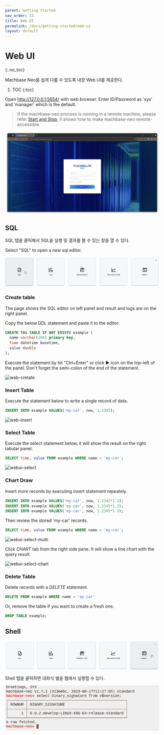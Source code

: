 ```yaml
---
parent: Getting Started
nav_order: 13
title: Web UI
permalink: /docs/getting-started/web-ui
layout: default
---
```


# Web UI
{:.no_toc}

Machbase Neo를 쉽게 다룰 수 있도록 내장 Web UI를 제공한다.

1. TOC
{:toc}


Open http://127.0.0.1:5654/ with web browser. Enter ID/Password as 'sys' and 'manager' which is the default.

> If the machbase-neo process is running in a remote machine, please refer [Start and Stop](./30.start-stop.md), it shows how to make machbase-neo remote-accessible.

![web-login](/assets/img/web-login.png)

## SQL

SQL 탭을 클릭해서 SQL을 실행 및 결과를 볼 수 있는 창을 열 수 있다.

Select "SQL" to open a new sql editor.

![web-sql](/assets/img/web-sql-pick.png)

### Create table

The page shows the SQL editor on left panel and result and logs are on the right panel.

Copy the below DDL statement and paste it to the editor.

```sql
CREATE TAG TABLE IF NOT EXISTS example (
  name varchar(100) primary key,
  time datetime basetime,
  value double
);
```

Execute the statement by hit "Ctrl+Enter" or click ▶︎ icon on the top-left of the panel. Don't forget the semi-colon of the end of the statement.

![web-cretate](/assets/img/web-cretable.jpg)

### Insert Table

Execute the statement below to write a single record of data.

```sql
INSERT INTO example VALUES('my-car', now, 1.2345);
```

![web-insert](/assets/img/web-insert.jpg)

### Select Table

Execute the select statement below, it will show the result on the right tabular panel.

```sql
SELECT time, value FROM example WHERE name = 'my-car';
```

![webui-select](/assets/img/web-select.jpg)

### Chart Draw

Insert more records by executing insert statement repeately.

```sql
INSERT INTO example VALUES('my-car', now, 1.2345*1.1);
INSERT INTO example VALUES('my-car', now, 1.2345*1.2);
INSERT INTO example VALUES('my-car', now, 1.2345*1.3);
```

Then review the stored 'my-car' records.

```sql
SELECT time, value FROM example WHERE name = 'my-car';
```
![webui-select-multi](/assets/img/web-select-multi.jpg)

Click *CHART* tab from the right side pane. It will show a line chart with the query result.

![webui-select-chart](/assets/img/web-select-chart.jpg)

### Delete Table

Delete records with a *DELETE* statement.

```sql
DELETE FROM example WHERE name = 'my-car'
```

Or, remove the table if you want to create a fresh one.

```sql
DROP TABLE example;
```

## Shell

![web-shell](/assets/img/web-shell-pick.png)

Shell 탭을 클릭하면 대화식 쉘을 웹에서 실행할 수 있다. 

![web-shell-ui](/assets/img/web-shell-ui.png)
